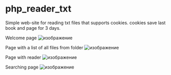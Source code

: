 # php_reader_txt
Simple web-site for reading txt files that supports cookies. cookies save last book and page for 3 days.

Welcome page
![изображение](https://github.com/dogee4803/php_reader_txt/assets/117568779/265b3385-dd6f-4316-ab60-0c350c6ef18f)

Page with a list of all files from folder
![изображение](https://github.com/dogee4803/php_reader_txt/assets/117568779/44a60cca-09bd-40ea-a979-68ae2faa76e6)

Page with reader
![изображение](https://github.com/dogee4803/php_reader_txt/assets/117568779/0de9c7b9-b06e-4730-b5a6-a48de875bdb5)

Searching page
![изображение](https://github.com/dogee4803/php_reader_txt/assets/117568779/d9109bf7-0e65-46b3-a189-df7a78f09fa0)
